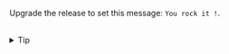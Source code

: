 
Upgrade the release to set this message: `You rock it !`.


<br>
<details><summary>Tip</summary>
<br>

```plain
helm upgrade -h
```{{exec}}

</details>


<br>
<details><summary>Solution</summary>
<br>

```plain
echo "message: You rock it !" >> /charts/values.yaml
helm -n dev-ns upgrade --install mock-app /charts/mock-app-1.0.0.tgz  --values /charts/values.yaml
```{{exec}}

</details>

